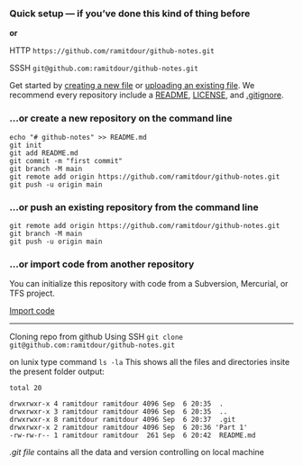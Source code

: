 
### **Quick setup**  — if you’ve done this kind of thing before

**or**

HTTP `https://github.com/ramitdour/github-notes.git`

SSSH `git@github.com:ramitdour/github-notes.git`

Get started by  [creating a new file](https://github.com/ramitdour/github-notes/new/main)  or  [uploading an existing file](https://github.com/ramitdour/github-notes/upload). We recommend every repository include a  [README](https://github.com/ramitdour/github-notes/new/main?readme=1),  [LICENSE](https://github.com/ramitdour/github-notes/new/main?filename=LICENSE.md), and  [.gitignore](https://github.com/ramitdour/github-notes/new/main?filename=.gitignore).

### …or create a new repository on the command line

    echo "# github-notes" >> README.md
    git init
    git add README.md
    git commit -m "first commit"
    git branch -M main
    git remote add origin https://github.com/ramitdour/github-notes.git
    git push -u origin main

### …or push an existing repository from the command line

    git remote add origin https://github.com/ramitdour/github-notes.git
    git branch -M main
    git push -u origin main

### …or import code from another repository

You can initialize this repository with code from a Subversion, Mercurial, or TFS project.

[Import code](https://github.com/ramitdour/github-notes/import)

-----------------------------------------------------------------------

Cloning repo from github
Using SSH 
`git clone git@github.com:ramitdour/github-notes.git`


 on lunix type command `ls -la`
    This shows all the files and directories insite the present folder
   output:
   
	total 20
    
    drwxrwxr-x 4 ramitdour ramitdour 4096 Sep  6 20:35  .
    drwxrwxr-x 3 ramitdour ramitdour 4096 Sep  6 20:35  ..
    drwxrwxr-x 8 ramitdour ramitdour 4096 Sep  6 20:37  .git
    drwxrwxr-x 2 ramitdour ramitdour 4096 Sep  6 20:36 'Part 1'
    -rw-rw-r-- 1 ramitdour ramitdour  261 Sep  6 20:42  README.md

*.git file* contains all the data and version controlling on local machine 
